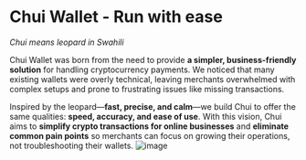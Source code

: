 # Chui Wallet - Run with ease 
*Chui means leopard in Swahili*

Chui Wallet was born from the need to provide **a simpler, business-friendly solution** for handling cryptocurrency payments. We noticed that many existing wallets were overly technical, leaving merchants overwhelmed with complex setups and prone to frustrating issues like missing transactions.

Inspired by the leopard—**fast, precise, and calm**—we build Chui to offer the same qualities: **speed, accuracy, and ease of use**. With this vision, Chui aims to **simplify crypto transactions for online businesses** and **eliminate common pain points** so merchants can focus on growing their operations, not troubleshooting their wallets.
![image](https://github.com/user-attachments/assets/d3bbd43e-d552-40a8-9364-9942aea42adb)
